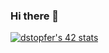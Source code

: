 ### Hi there 👋

[![dstopfer's 42 stats](https://badge42.vercel.app/api/v2/cl3qacd8l001109kvuxr67sz1/stats?cursusId=21&coalitionId=150)](https://github.com/JaeSeoKim/badge42)
